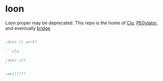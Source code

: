 loon
====

Loon proper may be deprecated. This repo is the home of [Clu](notes/clu/clu.md), [PEGylator](notes/pegylator/pegylator.md), and eventually [bridge](notes/bluesky/bridge.md)


````clojure

;does it work?

```clu

;does it?
```

;well????

``````


